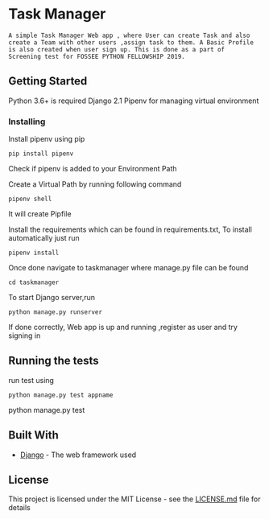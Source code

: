 # Task Manager

    A simple Task Manager Web app , where User can create Task and also create a Team with other users ,assign task to them. A Basic Profile is also created when user sign up. This is done as a part of  Screening test for FOSSEE PYTHON FELLOWSHIP 2019.

## Getting Started

Python 3.6+ is required
Django 2.1
Pipenv for managing virtual environment

### Installing

Install pipenv using pip

```
pip install pipenv
```

Check if pipenv is added to your Environment Path

Create a Virtual Path by running following command

```
pipenv shell
```

It will create Pipfile

Install the requirements which can be found in requirements.txt, To install automatically just run

```
pipenv install
```

Once done navigate to taskmanager where manage.py file can be found

```
cd taskmanager
```

To start Django server,run

```
python manage.py runserver
```

If done correctly, Web app is up and running ,register as user and try signing in

## Running the tests

run test using

```
python manage.py test appname
```

python manage.py test

## Built With

- [Django](https://www.djangoproject.com/) - The web framework used

## License

This project is licensed under the MIT License - see the [LICENSE.md](LICENSE.md) file for details
